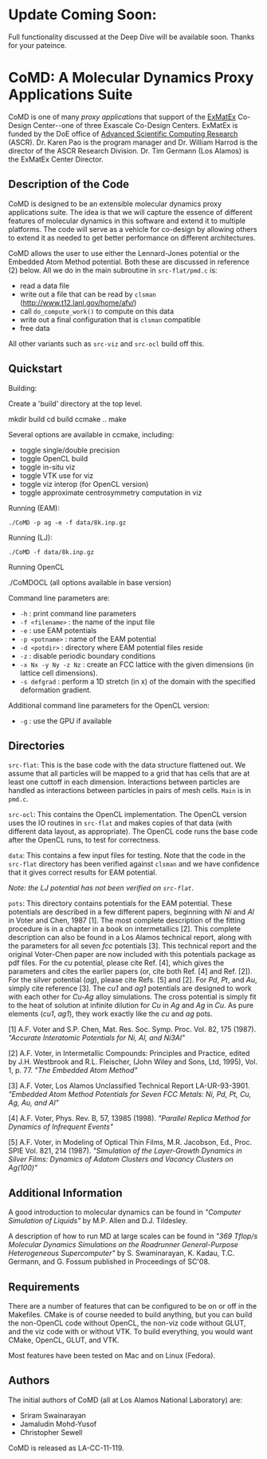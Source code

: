 # Update Coming Soon:

Full functionality discussed at the Deep Dive will be available soon. Thanks for your pateince.

# CoMD: A Molecular Dynamics Proxy Applications Suite

CoMD is one of many _proxy applications_ that support of the [ExMatEx](http://exmatex.lanl.gov) Co-Design Center--one of three Exascale Co-Design Centers. ExMatEx is funded by the DoE office of [Advanced Scientific Computing Research](http://science.energy.gov/ascr) (ASCR). Dr. Karen Pao is the program manager and Dr. William Harrod is the director of the ASCR Research Division. Dr. Tim Germann (Los Alamos) is the ExMatEx Center Director.

## Description of the Code

CoMD is designed to be an extensible molecular dynamics proxy applications suite. The idea is that we will capture the essence of different features of molecular dynamics in this software and extend it to multiple platforms. The code will serve as a vehicle for co-design by allowing others to extend it as needed to get better performance on different architectures.

CoMD allows the user to use either the Lennard-Jones potential or the Embedded Atom Method potential. Both these are discussed in reference (2) below. All we do in the main subroutine in `src-flat/pmd.c` is:

 *  read a data file
 *  write out a file that can be read by `clsman` (http://www.t12.lanl.gov/home/afv/)
 *  call `do_compute_work()` to compute on this data
 *  write out a final configuration that is `clsman` compatible
 *  free data

All other variants such as `src-viz` and `src-ocl` build off this.


## Quickstart

Building:

Create a 'build' directory at the top level.
   
   mkdir build
   cd build
   ccmake ..
   <enter c c g >
   make

Several options are available in ccmake, including:

   * toggle single/double precision
   * toggle OpenCL build
   * toggle in-situ viz
   * toggle VTK use for viz
   * toggle viz interop (for OpenCL version)
   * toggle approximate centrosymmetry computation in viz

Running (EAM):

    ./CoMD -p ag -e -f data/8k.inp.gz

Running (LJ):

    ./CoMD -f data/8k.inp.gz

Running OpenCL

   ./CoMDOCL (all options available in base version)

Command line parameters are:

 * `-h` : print command line parameters
 * `-f <filename>` : the name of the input file
 * `-e` : use EAM potentials
 * `-p <potname>` : name of the EAM potential
 * `-d <potdir>` : directory where EAM potential files reside
 * `-z` : disable periodic boundary conditions
 * `-x Nx -y Ny -z Nz` : create an FCC lattice with the given dimensions (in lattice cell dimensions).
 * `-s defgrad` : perform a 1D stretch (in x) of the domain with the specified deformation gradient.

Additional command line parameters for the OpenCL version:

 * `-g` : use the GPU if available

## Directories

`src-flat`:
This is the base code with the data structure flattened out.  We assume that all particles will be mapped to a grid that has cells that are at least one cuttoff in each dimension.  Interactions between particles are handled as interactions between particles in pairs of mesh cells.  `Main` is in `pmd.c`.

`src-ocl`:
This contains the OpenCL implementation. The OpenCL version uses the IO routines in `src-flat` and makes copies of that data (with different data layout, as appropriate). The OpenCL code runs the base code after the OpenCL runs, to test for correctness. 

`data`:
This contains a few input files for testing.  Note that the code in the `src-flat` directory has been verified against `clsman` and we have confidence that it gives correct results for EAM potential.

_Note: the LJ potential has not been verified on `src-flat`_.

`pots`: 
This directory contains potentials for the EAM potential. These potentials are described in a few different papers, beginning with _Ni_ and _Al_ in Voter and Chen, 1987 [1]. The most complete description of the fitting procedure is in a chapter in a book on intermetallics [2].  This complete description can also be found in a Los Alamos technical report, along with the parameters for all seven _fcc_ potentials [3].  This technical report and the original Voter-Chen paper are now included with this potentials package as pdf files. For the _cu_ potential, please cite Ref. [4], which gives the parameters and cites the earlier papers (or, cite both Ref. [4] and Ref. [2]). For the silver potential (_ag_), please cite Refs. [5] and [2]. For _Pd_, _Pt_, and _Au_, simply cite reference [3]. The _cu1_ and _ag1_ potentials are designed to work with each other for _Cu-Ag_ alloy simulations.  The cross potential is simply fit to the heat of solution at infinite dilution for _Cu_ in _Ag_ and _Ag_ in _Cu_. As pure elements (_cu1_, _ag1_), they work exactly like the _cu_ and _ag_ pots.

[1] A.F. Voter and S.P. Chen, Mat. Res. Soc. Symp. Proc. Vol. 82, 175 (1987). _"Accurate Interatomic Potentials for Ni, Al, and Ni3Al"_

[2] A.F. Voter, in Intermetallic Compounds: Principles and Practice, edited by J.H. Westbrook and R.L. Fleischer, (John Wiley and Sons, Ltd, 1995), Vol. 1, p. 77. _"The Embedded Atom Method"_

[3] A.F. Voter, Los Alamos Unclassified Technical Report LA-UR-93-3901. _"Embedded Atom Method Potentials for Seven FCC Metals: Ni, Pd, Pt, Cu, Ag, Au, and Al"_

[4] A.F. Voter, Phys. Rev. B, 57, 13985 (1998). _"Parallel Replica Method for Dynamics of Infrequent Events"_

[5] A.F. Voter, in Modeling of Optical Thin Films, M.R. Jacobson, Ed., Proc. SPIE Vol. 821, 214 (1987). _"Simulation of the Layer-Growth Dynamics in Silver Films: Dynamics of Adatom Clusters and Vacancy Clusters on Ag(100)"_

## Additional Information

A good introduction to molecular dynamics can be found in _"Computer Simulation of Liquids"_ by M.P. Allen and D.J. Tildesley.

A description of how to run MD at large scales can be found in _"369 Tflop/s Molecular Dynamics Simulations on the Roadrunner General-Purpose Heterogeneous Supercomputer"_ by S. Swaminarayan, K. Kadau, T.C. Germann, and G. Fossum published in Proceedings of SC'08.

## Requirements

There are a number of features that can be configured to be on or off in the Makefiles.  CMake is of course needed to build anything, but you can build the non-OpenCL code without OpenCL, the non-viz code without GLUT, and the viz code with or without VTK.  To build everything, you would want CMake, OpenCL, GLUT, and VTK.

Most features have been tested on Mac and on Linux (Fedora).

## Authors

The initial authors of CoMD (all at Los Alamos National Laboratory) are:

 * Sriram Swainarayan
 * Jamaludin Mohd-Yusof
 * Christopher Sewell

CoMD is released as LA-CC-11-119.
